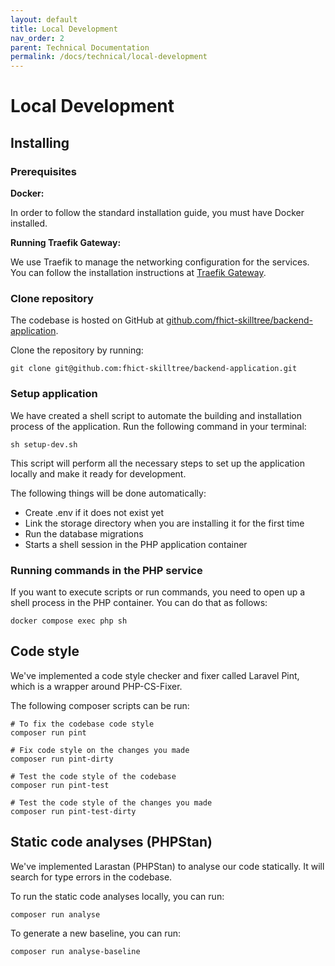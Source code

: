 ```yaml
---
layout: default
title: Local Development
nav_order: 2
parent: Technical Documentation
permalink: /docs/technical/local-development
---
```


# Local Development

## Installing

### Prerequisites

**Docker:**

In order to follow the standard installation guide, you must have Docker installed.

**Running Traefik Gateway:**

We use Traefik to manage the networking configuration for the services. You can follow the installation instructions at [Traefik Gateway](/backend-application/docs/technical/traefik-gateway).

### Clone repository
The codebase is hosted on GitHub at [github.com/fhict-skilltree/backend-application](https://github.com/fhict-skilltree/backend-application).

Clone the repository by running:

```shell
git clone git@github.com:fhict-skilltree/backend-application.git
```

### Setup application

We have created a shell script to automate the building and installation process of the application. Run the following command in your terminal:

```shell
sh setup-dev.sh
```

This script will perform all the necessary steps to set up the application locally and make it ready for development.

The following things will be done automatically:
* Create .env if it does not exist yet
* Link the storage directory when you are installing it for the first time
* Run the database migrations
* Starts a shell session in the PHP application container

### Running commands in the PHP service

If you want to execute scripts or run commands, you need to open up a shell process in the PHP container. You can do that as follows:

```shell
docker compose exec php sh
```


## Code style

We've implemented a code style checker and fixer called Laravel Pint, which is a wrapper around PHP-CS-Fixer.

The following composer scripts can be run:

```shell
# To fix the codebase code style
composer run pint

# Fix code style on the changes you made
composer run pint-dirty

# Test the code style of the codebase
composer run pint-test

# Test the code style of the changes you made
composer run pint-test-dirty
```

## Static code analyses (PHPStan)

We've implemented Larastan (PHPStan) to analyse our code statically. It will search for type errors in the codebase.

To run the static code analyses locally, you can run:

```shell
composer run analyse
```

To generate a new baseline, you can run:

```shell
composer run analyse-baseline
```
